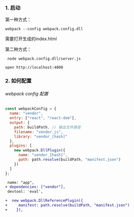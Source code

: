 ### 1. 启动

第一种方式：

`webpack --config webpack.config.dll`


需要打开生成的index.html

第二种方式：

` node webpack.config.dll/server.js`

`open http://localhost:4000`

### 2. 如何配置

###### webpack config 配置

```js
const webpackConfig = {
  name: "vendor",
  entry: ["react", "react-dom"],
  output: {
    path: buildPath, // 输出文件路径
    filename: "vendor.js",
    library: "vendor_[hash]"
  },
  plugins: [
    new webpack.DllPlugin({
      name: "vendor_[hash]",
      path: path.resolve(buildPath, "manifest.json")
    })
  ]
};
```

```diff
 name: "app",
+ dependencies: ["vendor"],
 devtool: 'eval',

+  new webpack.DllReferencePlugin({
+     manifest: path.resolve(buildPath, "manifest.json")
+    }),
```